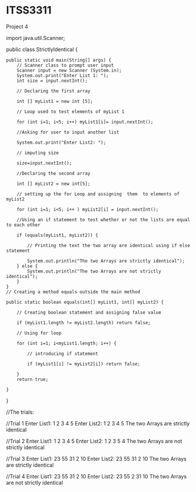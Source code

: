 # ITSS3311
Project 4

import java.util.Scanner;
	
public class StrictlyIdentical {

	public static void main(String[] args) {
		// Scanner class to prompt user input
		Scanner input = new Scanner (System.in);
		System.out.print("Enter List 1: ");
		int size = input.nextInt();
		
		// Declaring the first array
		
		int [] myList1 = new int [5];
		
		// Loop used to test elements of myList 1
		
		for (int i=1; i<5; i++) myList1[i]= input.nextInt();
		
		//Asking for user to input another list
		
		System.out.print("Enter List2: ");
		
		// imputing size
		
		size=input.nextInt();
		
		//Declaring the second array
		
		int [] myList2 = new int[5];
		
		// setting up the for Loop and assigning  them  to elements of myList2
		
		for (int i=1; i<5; i++ ) myList2[i] = input.nextInt();
		
		//Using an if statement to test whether or not the lists are equal to each other
		
		if (equals(myList1, myList2)) {
			
			// Printing the text the two array are identical using if else statement
			
			System.out.println("The two Arrays are strictly identical");
		} else {
			System.out.println("The two Arrays are not strictly identical");
		}
	}
	// Creating a method equals outside the main method
	
	public static boolean equals(int[] myList1, int[] myList2) {
		
		// Creating boolean statement and assigning false value
		
		if (myList1.length != myList2.length) return false;
		
		// Using for loop
		
		for (int i=1; i<myList1.length; i++) {
			
			// introducing if statement
			
			if (myList1[i] != myList2[i]) return false;	
			
		}
		return true;
			
	}
}

//The trials:

//Trial 1
Enter List1: 1 2 3 4 5
Enter List2: 1 2 3 4 5
The two Arrays are strictly identical

//Trial 2
Enter List1: 1 2 3 4 5
Enter List2: 1 2 3 5 4
The two Arrays are not strictly identical

//Trial 3
Enter List1: 23 55 31 2 10
Enter List2: 23 55 31 2 10
The two Arrays are strictly identical

//Trial 4
Enter List1: 23 55 31 2 10
Enter List2: 23 55 2 31 10
The two Arrays are not strictly identical
